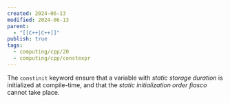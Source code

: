 ```yaml
---
created: 2024-06-13
modified: 2024-06-13
parent:
  - "[[C++|C++]]"
publish: true
tags:
  - computing/cpp/20
  - computing/cpp/constexpr
---
```

The `constinit` keyword ensure that a variable with *static storage duration* is initialized at compile-time, and that the _static initialization order fiasco_ cannot take place.